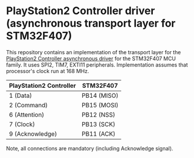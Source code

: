# PlayStation2 Controller driver (asynchronous transport layer for STM32F407)

This repository contains an implementation of the transport layer for the [PlayStation2 Controller asynchronous driver](https://github.com/godunko/a0b-playstation2_controller-async/tree/main) for the STM32F407 MCU family. It uses SPI2, TIM7, EXTI11 peripherals. Implementation assumes that processor's clock run at 168 MHz.

| PlayStation2 Controller | STM32F407 |
| --- | --- |
| 1 (Data)        | PB14 (MISO) |
| 2 (Command)     | PB15 (MOSI) |
| 6 (Attention)   | PB12 (NSS)  |
| 7 (Clock)       | PB13 (SCK)  |
| 9 (Acknowledge) | PB11 (ACK)  |

Note, all connections are mandatory (including Acknowledge signal).
